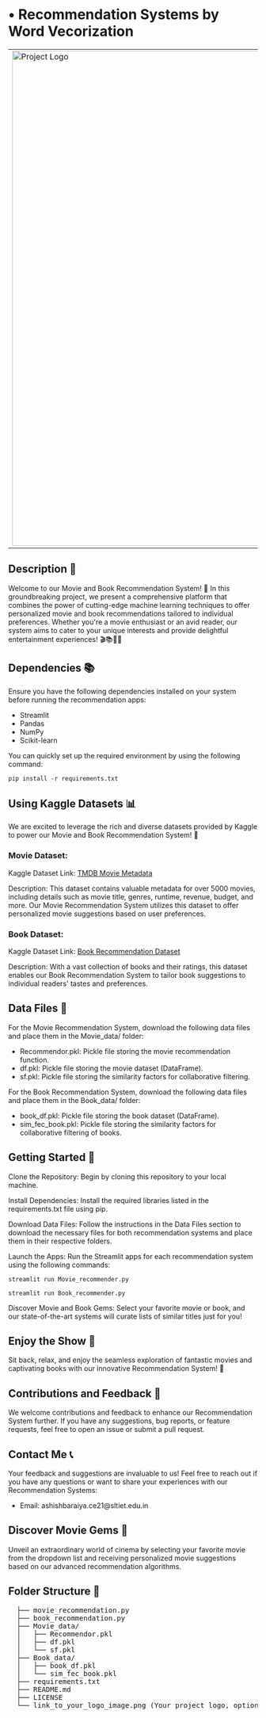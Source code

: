 <!DOCTYPE html>
<html>

<head>
  <h1> • Recommendation Systems by Word Vecorization </h1>
  
</head>

<body>

  <table>
    <tr>
      <td>
        <img src="https://img.freepik.com/free-vector/team-analysts-working-brand-reputation-social-media_74855-20739.jpg?w=826&t=st=1690830755~exp=1690831355~hmac=424f52da3b7653be2d576a8c58f159397aa0855a6b8e61eb7dda9c22f709b5dd" alt="Project Logo" width="1000">
      </td>
      <!-- Project name and description on the right -->
      <td>
        <h1>  🎬 🍿 Movie and Book Recommendation Systems using Streamlit 📚📖</h1>
        <p>Welcome to our groundbreaking project that combines the power of cutting-edge machine learning techniques to offer personalized movie and book recommendations tailored to individual preferences. Whether you're a movie enthusiast or an avid reader, our system aims to cater to your unique interests and provide delightful entertainment experiences!</p>
      </td>
    </tr>
  </table>

  <!-- ... (rest of the README content) -->

</body>

  <h2>Description 🎯</h2> 
  <p>Welcome to our Movie and Book Recommendation System! 🌟 In this groundbreaking project, we present a comprehensive platform that combines the power of cutting-edge machine learning techniques to offer personalized movie and book recommendations tailored to individual preferences. Whether you're a movie enthusiast or an avid reader, our system aims to cater to your unique interests and provide delightful entertainment experiences! 🎬📚🍿📖</p>

  <h2>Dependencies 📚</h2>
  <p>Ensure you have the following dependencies installed on your system before running the recommendation apps:</p>
  <ul>
    <li>Streamlit</li>
    <li>Pandas</li>
    <li>NumPy</li>
    <li>Scikit-learn</li>
  </ul>
  <p>You can quickly set up the required environment by using the following command:</p>
  <pre><code>pip install -r requirements.txt</code></pre>

  <h2>Using Kaggle Datasets 📊</h2>
  <p>We are excited to leverage the rich and diverse datasets provided by Kaggle to power our Movie and Book Recommendation System! 🎉</p>

  <h3>Movie Dataset:</h3>
  <p>Kaggle Dataset Link: <a href="https://www.kaggle.com/datasets/tmdb/tmdb-movie-metadata?select=tmdb_5000_movies.csv">TMDB Movie Metadata</a></p>
  <p>Description: This dataset contains valuable metadata for over 5000 movies, including details such as movie title, genres, runtime, revenue, budget, and more. Our Movie Recommendation System utilizes this dataset to offer personalized movie suggestions based on user preferences.</p>

  <h3>Book Dataset:</h3>
  <p>Kaggle Dataset Link: <a href="https://www.kaggle.com/datasets/arashnic/book-recommendation-dataset">Book Recommendation Dataset</a></p>
  <p>Description: With a vast collection of books and their ratings, this dataset enables our Book Recommendation System to tailor book suggestions to individual readers' tastes and preferences.</p>

  <h2>Data Files 📂</h2>
  <p>For the Movie Recommendation System, download the following data files and place them in the Movie_data/ folder:</p>
  <ul>
    <li>Recommendor.pkl: Pickle file storing the movie recommendation function.</li>
    <li>df.pkl: Pickle file storing the movie dataset (DataFrame).</li>
    <li>sf.pkl: Pickle file storing the similarity factors for collaborative filtering.</li>
  </ul>
  <p>For the Book Recommendation System, download the following data files and place them in the Book_data/ folder:</p>
  <ul>
    <li>book_df.pkl: Pickle file storing the book dataset (DataFrame).</li>
    <li>sim_fec_book.pkl: Pickle file storing the similarity factors for collaborative filtering of books.</li>
  </ul>

  <h2>Getting Started 🚀</h2>
  <p>Clone the Repository: Begin by cloning this repository to your local machine.</p>
  <p>Install Dependencies: Install the required libraries listed in the requirements.txt file using pip.</p>
  <p>Download Data Files: Follow the instructions in the Data Files section to download the necessary files for both recommendation systems and place them in their respective folders.</p>
  <p>Launch the Apps: Run the Streamlit apps for each recommendation system using the following commands:</p>
  <pre><code>streamlit run Movie_recommender.py</code></pre>
  <pre><code>streamlit run Book_recommender.py</code></pre>
  <p>Discover Movie and Book Gems: Select your favorite movie or book, and our state-of-the-art systems will curate lists of similar titles just for you!</p>

  <h2>Enjoy the Show 🌟</h2>
  <p>Sit back, relax, and enjoy the seamless exploration of fantastic movies and captivating books with our innovative Recommendation System! 🎉</p>

  <h2>Contributions and Feedback 🤝</h2>
  <p>We welcome contributions and feedback to enhance our Recommendation System further. If you have any suggestions, bug reports, or feature requests, feel free to open an issue or submit a pull request.</p>

  <h2>Contact Me 📞</h2>
  <p>Your feedback and suggestions are invaluable to us! Feel free to reach out if you have any questions or want to share your experiences with our Recommendation Systems:</p>
  <ul>
    <li>Email: ashishbaraiya.ce21@sltiet.edu.in</li>
    
  </ul>

  <h2>Discover Movie Gems 🎥</h2>
  <p>Unveil an extraordinary world of cinema by selecting your favorite movie from the dropdown list and receiving personalized movie suggestions based on our advanced recommendation algorithms.</p>

  <h2>Folder Structure 📂</h2>
  <pre>
  ├── movie_recommendation.py
  ├── book_recommendation.py
  ├── Movie_data/
  │   ├── Recommendor.pkl
  │   ├── df.pkl
  │   └── sf.pkl
  ├── Book_data/
  │   ├── book_df.pkl
  │   └── sim_fec_book.pkl
  ├── requirements.txt
  ├── README.md
  ├── LICENSE
  └── link_to_your_logo_image.png (Your project logo, optional)
  </pre>

</body>

</html>
